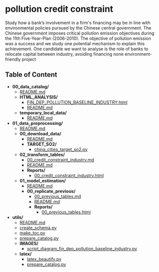 
# pollution credit constraint



Study how a bank’s involvement in a firm's financing may be in line with environmental policies pursued by the Chinese central government. The Chinese government imposes critical pollution emission objectives during the 11th Five-Year-Plan (2006-2010). The objective of pollution emission was a success and we study one potential mechanism to explain this achievement. One candidate we want to analyse is the role of banks to relocate capital between industry, avoiding financing none environment-friendly project

## Table of Content

 - **00_data_catalog/**
   - [README.md](https://github.com/thomaspernet/pollution_credit_constraint/tree/master/00_data_catalog/README.md)
   - **HTML_ANALYSIS/**
     - [FIN_DEP_POLLUTION_BASELINE_INDUSTRY.html](https://htmlpreview.github.io/?https://github.com/thomaspernet/pollution_credit_constraint/blob/master/00_data_catalog/HTML_ANALYSIS/FIN_DEP_POLLUTION_BASELINE_INDUSTRY.html)
     - [README.md](https://github.com/thomaspernet/pollution_credit_constraint/tree/master/00_data_catalog/HTML_ANALYSIS/README.md)
   - **temporary_local_data/**
     - [README.md](https://github.com/thomaspernet/pollution_credit_constraint/tree/master/00_data_catalog/temporary_local_data/README.md)
 - **01_data_preprocessing/**
   - [README.md](https://github.com/thomaspernet/pollution_credit_constraint/tree/master/01_data_preprocessing/README.md)
   - **00_download_data/**
     - [README.md](https://github.com/thomaspernet/pollution_credit_constraint/tree/master/01_data_preprocessing/00_download_data/README.md)
     - **TARGET_SO2/**
       - [china_cities_target_so2.py](https://github.com/thomaspernet/pollution_credit_constraint/tree/master/01_data_preprocessing/00_download_data/TARGET_SO2/china_cities_target_so2.py)
   - **02_transform_tables/**
     - [00_credit_constraint_industry.md](https://github.com/thomaspernet/pollution_credit_constraint/tree/master/01_data_preprocessing/02_transform_tables/00_credit_constraint_industry.md)
     - [README.md](https://github.com/thomaspernet/pollution_credit_constraint/tree/master/01_data_preprocessing/02_transform_tables/README.md)
     - **Reports/**
       - [00_credit_constraint_industry.html](https://htmlpreview.github.io/?https://github.com/thomaspernet/pollution_credit_constraint/blob/master/01_data_preprocessing/02_transform_tables/Reports/00_credit_constraint_industry.html)
   - **01_model_estimation/**
     - [README.md](https://github.com/thomaspernet/pollution_credit_constraint/tree/master/02_data_analysis/01_model_estimation/README.md)
     - **00_replicate_previous/**
       - [00_previous_tables.md](https://github.com/thomaspernet/pollution_credit_constraint/tree/master/02_data_analysis/01_model_estimation/00_replicate_previous/00_previous_tables.md)
       - [README.md](https://github.com/thomaspernet/pollution_credit_constraint/tree/master/02_data_analysis/01_model_estimation/00_replicate_previous/README.md)
       - **Reports/**
         - [00_previous_tables.html](https://htmlpreview.github.io/?https://github.com/thomaspernet/pollution_credit_constraint/blob/master/02_data_analysis/01_model_estimation/00_replicate_previous/Reports/00_previous_tables.html)
 - **utils/**
   - [README.md](https://github.com/thomaspernet/pollution_credit_constraint/tree/master/utils/README.md)
   - [create_schema.py](https://github.com/thomaspernet/pollution_credit_constraint/tree/master/utils/create_schema.py)
   - [make_toc.py](https://github.com/thomaspernet/pollution_credit_constraint/tree/master/utils/make_toc.py)
   - [prepare_catalog.py](https://github.com/thomaspernet/pollution_credit_constraint/tree/master/utils/prepare_catalog.py)
   - **IMAGES/**
     - [script_diagram_fin_dep_pollution_baseline_industry.py](https://github.com/thomaspernet/pollution_credit_constraint/tree/master/utils/IMAGES/script_diagram_fin_dep_pollution_baseline_industry.py)
   - **latex/**
     - [latex_beautify.py](https://github.com/thomaspernet/pollution_credit_constraint/tree/master/utils/latex/latex_beautify.py)
     - [prepare_catalog.py](https://github.com/thomaspernet/pollution_credit_constraint/tree/master/utils/latex/prepare_catalog.py)
